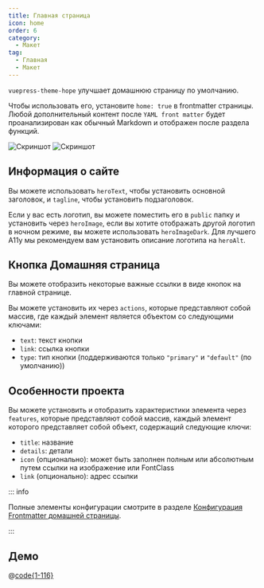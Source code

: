 ```yaml
---
title: Главная страница
icon: home
order: 6
category:
  - Макет
tag:
  - Главная
  - Макет
---
```


`vuepress-theme-hope` улучшает домашнюю страницу по умолчанию.

Чтобы использовать его, установите `home: true` в frontmatter страницы. Любой дополнительный контент после `YAML front matter` будет проанализирован как обычный Markdown и отображен после раздела функций.

![Скриншот](./assets/home-light.png#light)
![Скриншот](./assets/home-dark.png#dark)

<!-- more -->

## Информация о сайте

Вы можете использовать `heroText`, чтобы установить основной заголовок, и `tagline`, чтобы установить подзаголовок.

Если у вас есть логотип, вы можете поместить его в `public` папку и установить через `heroImage`, если вы хотите отображать другой логотип в ночном режиме, вы можете использовать `heroImageDark`. Для лучшего A11y мы рекомендуем вам установить описание логотипа на `heroAlt`.

## Кнопка Домашняя страница

Вы можете отобразить некоторые важные ссылки в виде кнопок на главной странице.

Вы можете установить их через `actions`, которые представляют собой массив, где каждый элемент является объектом со следующими ключами:

- `text`: текст кнопки
- `link`: ссылка кнопки
- `type`: тип кнопки (поддерживаются только `"primary"` и `"default"` (по умолчанию))

## Особенности проекта

Вы можете установить и отобразить характеристики элемента через `features`, которые представляют собой массив, каждый элемент которого представляет собой объект, содержащий следующие ключи:

- `title`: название
- `details`: детали
- `icon` (опционально): может быть заполнен полным или абсолютным путем ссылки на изображение или FontClass
- `link` (опционально): адрес ссылки

::: info

Полные элементы конфигурации смотрите в разделе [Конфигурация Frontmatter домашней страницы](../../config/frontmatter/home.md).

:::

## Демо

@[code{1-116}](../../README.md)
